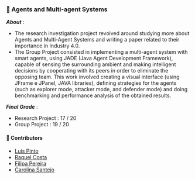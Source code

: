 ### :pushpin: Agents and Multi-agent Systems

***About*** : 
  - The research investigation project revolved around studying more about Agents and Multi-Agent Systems and writing a paper related to their importance in Industry 4.0.
  - The Group Project consisted in implementing a multi-agent system with smart agents, using JADE (Java Agent Development Framework), capable of sensing the surrounding ambient and making intelligent decisions by cooperating with its peers in order to eliminate the opposing team. This work involved creating a visual interface (using JFrame e JPanel, JAVA libraries), defining strategies for the agents (such as explorer mode, attacker mode, and defender mode) and doing benchmarking and performance analysis of the obtained results.

***Final Grade*** : 
  - Research Project : 17 / 20
  - Group Project  : 19 / 20

#### :handshake: Contributors 
- [Luís Pinto](https://github.com/L-Pinto)
- [Raquel Costa](https://github.com/chelesgaroth)
- [Filipa Pereira](https://github.com/FilipaPereira00)
- [Carolina Santejo](https://github.com/CarolinaSantejo)

